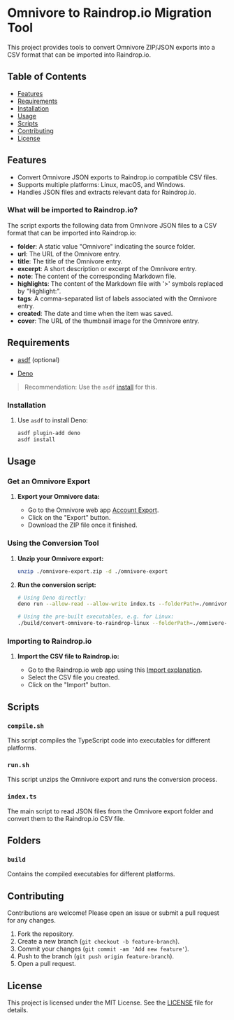 # Omnivore to Raindrop.io Migration Tool

This project provides tools to convert Omnivore ZIP/JSON exports into a CSV format that can be imported into Raindrop.io.

## Table of Contents

- [Features](#features)
- [Requirements](#requirements)
- [Installation](#installation)
- [Usage](#usage)
- [Scripts](#scripts)
- [Contributing](#contributing)
- [License](#license)

## Features

- Convert Omnivore JSON exports to Raindrop.io compatible CSV files.
- Supports multiple platforms: Linux, macOS, and Windows.
- Handles JSON files and extracts relevant data for Raindrop.io.

### What will be imported to Raindrop.io?

The script exports the following data from Omnivore JSON files to a CSV format that can be imported into Raindrop.io:

- **folder**: A static value "Omnivore" indicating the source folder.
- **url**: The URL of the Omnivore entry.
- **title**: The title of the Omnivore entry.
- **excerpt**: A short description or excerpt of the Omnivore entry.
- **note**: The content of the corresponding Markdown file.
- **highlights**: The content of the Markdown file with '>' symbols replaced by "Highlight:".
- **tags**: A comma-separated list of labels associated with the Omnivore entry.
- **created**: The date and time when the item was saved.
- **cover**: The URL of the thumbnail image for the Omnivore entry.

## Requirements

- [asdf](https://asdf-vm.com/) (optional)

- [Deno](https://deno.land/)

> Recommendation: Use the `asdf` [install](#installation) for this.

### Installation

1. Use `asdf` to install Deno:

    ```zsh
    asdf plugin-add deno
    asdf install
    ```

## Usage

### Get an Omnivore Export

1. **Export your Omnivore data:**

    - Go to the Omnivore web app [Account Export](https://omnivore.app/settings/account).
    - Click on the "Export" button.
    - Download the ZIP file once it finished.

### Using the Conversion Tool

1. **Unzip your Omnivore export:**

    ```zsh
    unzip ./omnivore-export.zip -d ./omnivore-export
    ```

2. **Run the conversion script:**

    ```zsh
    # Using Deno directly:
    deno run --allow-read --allow-write index.ts --folderPath=./omnivore-export --exportFile=./raindrop-import.csv

    # Using the pre-built executables, e.g. for Linux:
    ./build/convert-omnivore-to-raindrop-linux --folderPath=./omnivore-export --exportFile=./raindrop.csv
    ```

### Importing to Raindrop.io

1. **Import the CSV file to Raindrop.io:**

    - Go to the Raindrop.io web app using this [Import explanation](https://help.raindrop.io/import).
    - Select the CSV file you created.
    - Click on the "Import" button.

## Scripts

### `compile.sh`

This script compiles the TypeScript code into executables for different platforms.

### `run.sh`

This script unzips the Omnivore export and runs the conversion process.

### `index.ts`

The main script to read JSON files from the Omnivore export folder and convert them to the Raindrop.io CSV file.

## Folders

### `build`

Contains the compiled executables for different platforms.

## Contributing

Contributions are welcome! Please open an issue or submit a pull request for any changes.

1. Fork the repository.
2. Create a new branch (`git checkout -b feature-branch`).
3. Commit your changes (`git commit -am 'Add new feature'`).
4. Push to the branch (`git push origin feature-branch`).
5. Open a pull request.

## License

This project is licensed under the MIT License. See the [LICENSE](LICENSE) file for details.
